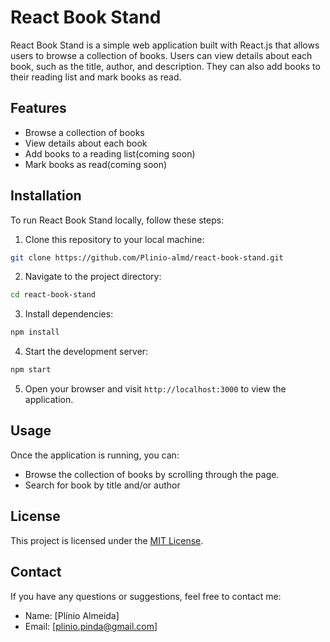 # React Book Stand

React Book Stand is a simple web application built with React.js that allows users to browse a collection of books. Users can view details about each book, such as the title, author, and description. They can also add books to their reading list and mark books as read.

## Features

- Browse a collection of books
- View details about each book
- Add books to a reading list(coming soon)
- Mark books as read(coming soon)
## Installation

To run React Book Stand locally, follow these steps:

1. Clone this repository to your local machine:

```bash
git clone https://github.com/Plinio-almd/react-book-stand.git
```

2. Navigate to the project directory:

```bash
cd react-book-stand
```

3. Install dependencies:

```bash
npm install
```

4. Start the development server:

```bash
npm start
```

5. Open your browser and visit `http://localhost:3000` to view the application.

## Usage

Once the application is running, you can:

- Browse the collection of books by scrolling through the page.
- Search for book by title and/or author

## License

This project is licensed under the [MIT License](LICENSE).

## Contact

If you have any questions or suggestions, feel free to contact me:

- Name: [Plínio Almeida]
- Email: [plinio.pinda@gmail.com]
